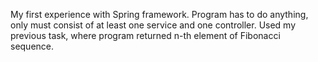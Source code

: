 My first experience with Spring framework. Program has to do anything, only must consist of at least one service and one controller. Used my previous task, where program returned n-th element of Fibonacci sequence.
